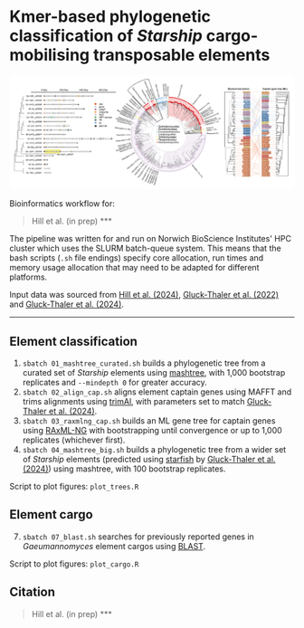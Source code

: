 # Kmer-based phylogenetic classification of *Starship* cargo-mobilising transposable elements

![Graphical abstract](graphical_abstract.png)

Bioinformatics workflow for:
> Hill et al. (in prep) ***

The pipeline was written for and run on Norwich BioScience Institutes' HPC cluster which uses the SLURM batch-queue system. This means that the bash scripts (`.sh` file endings) specify core allocation, run times and memory usage allocation that may need to be adapted for different platforms.

Input data was sourced from [Hill et al. (2024)](), [Gluck-Thaler et al. (2022)](https://doi.org/10.1093/molbev/msac109) and [Gluck-Thaler et al. (2024)](https://doi.org/10.1093/nar/gkae327).

---

## Element classification

1. `sbatch 01_mashtree_curated.sh` builds a phylogenetic tree from a curated set of *Starship* elements using [mashtree](https://github.com/lskatz/mashtree), with 1,000 bootstrap replicates and `--mindepth 0` for greater accuracy.
2. `sbatch 02_align_cap.sh` aligns element captain genes using MAFFT and trims alignments using [trimAl](https://github.com/inab/trimal), with parameters set to match [Gluck-Thaler et al. (2024)](https://doi.org/10.1093/nar/gkae327).
3. `sbatch 03_raxmlng_cap.sh` builds an ML gene tree for captain genes using [RAxML-NG](https://github.com/amkozlov/raxml-ng) with bootstrapping until convergence or up to 1,000 replicates (whichever first).
4. `sbatch 04_mashtree_big.sh` builds a phylogenetic tree from a wider set of *Starship* elements (predicted using [starfish](https://github.com/egluckthaler/starfish) by [Gluck-Thaler et al. (2024)](https://doi.org/10.1093/nar/gkae327)) using mashtree, with 100 bootstrap replicates.

Script to plot figures: `plot_trees.R`

## Element cargo 

7. `sbatch 07_blast.sh` searches for previously reported genes in *Gaeumannomyces* element cargos using [BLAST](https://blast.ncbi.nlm.nih.gov/Blast.cgi).

Script to plot figures: `plot_cargo.R`

## Citation

> Hill et al. (in prep) ***
